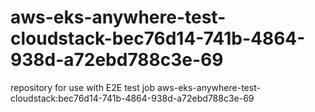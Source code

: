 # aws-eks-anywhere-test-cloudstack-bec76d14-741b-4864-938d-a72ebd788c3e-69
repository for use with E2E test job aws-eks-anywhere-test-cloudstack:bec76d14-741b-4864-938d-a72ebd788c3e-69
